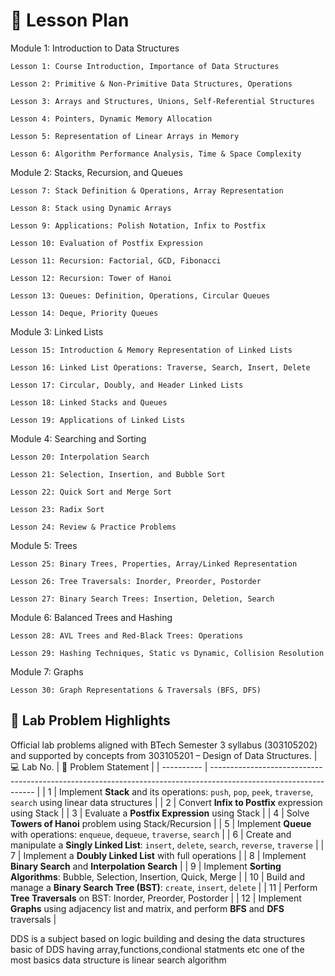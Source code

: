 # 📘 Lesson Plan 
Module 1: Introduction to Data Structures 

    Lesson 1: Course Introduction, Importance of Data Structures

    Lesson 2: Primitive & Non-Primitive Data Structures, Operations

    Lesson 3: Arrays and Structures, Unions, Self-Referential Structures

    Lesson 4: Pointers, Dynamic Memory Allocation

    Lesson 5: Representation of Linear Arrays in Memory

    Lesson 6: Algorithm Performance Analysis, Time & Space Complexity

Module 2: Stacks, Recursion, and Queues 

    Lesson 7: Stack Definition & Operations, Array Representation

    Lesson 8: Stack using Dynamic Arrays

    Lesson 9: Applications: Polish Notation, Infix to Postfix

    Lesson 10: Evaluation of Postfix Expression

    Lesson 11: Recursion: Factorial, GCD, Fibonacci

    Lesson 12: Recursion: Tower of Hanoi

    Lesson 13: Queues: Definition, Operations, Circular Queues

    Lesson 14: Deque, Priority Queues

Module 3: Linked Lists 

    Lesson 15: Introduction & Memory Representation of Linked Lists

    Lesson 16: Linked List Operations: Traverse, Search, Insert, Delete

    Lesson 17: Circular, Doubly, and Header Linked Lists

    Lesson 18: Linked Stacks and Queues

    Lesson 19: Applications of Linked Lists

Module 4: Searching and Sorting 

    Lesson 20: Interpolation Search

    Lesson 21: Selection, Insertion, and Bubble Sort

    Lesson 22: Quick Sort and Merge Sort

    Lesson 23: Radix Sort

    Lesson 24: Review & Practice Problems

Module 5: Trees 

    Lesson 25: Binary Trees, Properties, Array/Linked Representation

    Lesson 26: Tree Traversals: Inorder, Preorder, Postorder

    Lesson 27: Binary Search Trees: Insertion, Deletion, Search

Module 6: Balanced Trees and Hashing 

    Lesson 28: AVL Trees and Red-Black Trees: Operations

    Lesson 29: Hashing Techniques, Static vs Dynamic, Collision Resolution

Module 7: Graphs 

    Lesson 30: Graph Representations & Traversals (BFS, DFS)

## 🧪 Lab Problem Highlights

Official lab problems aligned with BTech Semester 3 syllabus (303105202) and supported by concepts from 303105201 – Design of Data Structures.
| 💻 Lab No. | 🔧 Problem Statement                                                                                             |
| ---------- | ---------------------------------------------------------------------------------------------------------------- |
| 1          | Implement **Stack** and its operations: `push`, `pop`, `peek`, `traverse`, `search` using linear data structures |
| 2          | Convert **Infix to Postfix** expression using Stack                                                              |
| 3          | Evaluate a **Postfix Expression** using Stack                                                                    |
| 4          | Solve **Towers of Hanoi** problem using Stack/Recursion                                                          |
| 5          | Implement **Queue** with operations: `enqueue`, `dequeue`, `traverse`, `search`                                  |
| 6          | Create and manipulate a **Singly Linked List**: `insert`, `delete`, `search`, `reverse`, `traverse`              |
| 7          | Implement a **Doubly Linked List** with full operations                                                          |
| 8          | Implement **Binary Search** and **Interpolation Search**                                                         |
| 9          | Implement **Sorting Algorithms**: Bubble, Selection, Insertion, Quick, Merge                                     |
| 10         | Build and manage a **Binary Search Tree (BST)**: `create`, `insert`, `delete`                                    |
| 11         | Perform **Tree Traversals** on BST: Inorder, Preorder, Postorder                                                 |
| 12         | Implement **Graphs** using adjacency list and matrix, and perform **BFS** and **DFS** traversals                 |


DDS is a subject based on logic building and desing the data structures 
basic of DDS having array,functions,condional statments etc 
one of the most basics data structure is linear search algorithm 



